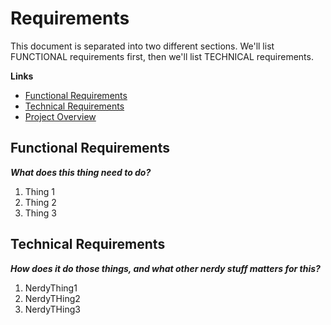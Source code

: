 # Requirements
This document is separated into two different sections.  We'll list FUNCTIONAL requirements first, then we'll list TECHNICAL requirements.

**Links**
- [Functional Requirements](#functional-requirements)
- [Technical Requirements](#technical-requirements)
- [Project Overview](../README.md)

## Functional Requirements
_**What does this thing need to do?**_
1. Thing 1  
2. Thing 2
3. Thing 3

## Technical Requirements
_**How does it do those things, and what other nerdy stuff matters for this?**_
1. NerdyThing1
2. NerdyTHing2
3. NerdyTHing3